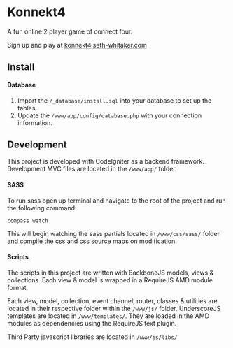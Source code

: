 # Konnekt4

A fun online 2 player game of connect four.

Sign up and play at [konnekt4.seth-whitaker.com](http://konnekt4.seth-whitaker.com)

##  Install

#### Database

1. Import the `/_database/install.sql` into your database to set up the tables.
2. Update the `/www/app/config/database.php` with your connection information.


## Development

This project is developed with CodeIgniter as a backend framework. Development MVC files are located in the `/www/app/` folder.

#### SASS

To run sass open up terminal and navigate to the root of the project and run the following command:

```
compass watch
```

This will begin watching the sass partials located in `/www/css/sass/` folder and compile the css and css source maps on modification.

#### Scripts

The scripts in this project are written with BackboneJS models, views & collections. Each view & model is wrapped in a RequireJS AMD module format.

Each view, model, collection, event channel, router, classes & utilities are located in their respective folder within the `/www/js/` folder.
UnderscoreJS templates are located in `/www/templates/`. They are loaded in the AMD modules as dependencies using the RequireJS text plugin.

Third Party javascript libraries are located in `/www/js/libs/`
